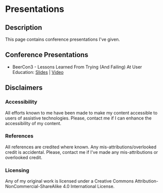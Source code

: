 # Presentations 
## Description

This page contains conference presentations I've given.

## Conference Presentations

* BeerCon3 - Lessons Learned From Trying (And Failing) At User Education: [Slides]() | [Video](https://www.youtube.com/watch?v=WPkVyqZ5HoE)

## Disclaimers

### Accessibility

All efforts known to me have been made to make my content accessible to users of assistive technologies. Please, contact me if I can enhance the accessibility of my content.

### References

All references are credited where known. Any mis-attributions/overlooked credit is accidental. Please, contact me if I've made any mis-attributions or overlooked credit.

### Licensing

Any of my original work is licensed under a Creative Commons Attribution-NonCommercial-ShareAlike 4.0 International License.
